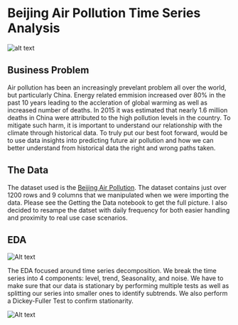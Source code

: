 # Beijing Air Pollution Time Series Analysis

![alt text](https://post.medicalnewstoday.com/wp-content/uploads/sites/3/2020/04/iStock-1180072881-1200x628.jpg.png)

## Business Problem

Air pollution has been an increasingly prevelant problem all over the world, but particularly China. Energy related emmision increased over 80% in the past 10 years leading to the accleration of global warming as well as increased number of deaths. In 2015 it was estimated that nearly 1.6 million deaths in China were attributed to the high pollution levels in the country. To mitigate such harm, it is important to understand our relationship with the climate through historical data. To truly put our best foot forward, would be to use data insights into predicting future air pollution and how we can better understand from historical data the right and wrong paths taken. 

## The Data
The dataset used is the [Beijing Air Pollution](https://archive.ics.uci.edu/ml/datasets/Beijing+Multi-Site+Air-Quality+Data). The dataset contains just over 1200 rows and 9 columns that we manipulated when we were importing the data. Please see the Getting the Data notebook to get the full picture. I also decided to resampe the datset with daily frequency for both easier handling and proximity to real use case scenarios.

## EDA
![Alt text](Time-series-Analysis-Air-Pollution/results/Trends.png) 

The EDA focused around time series decomposition. We break the time series into 4 components: level, trend, Seasonality, and noise. We have to make sure that our data is stationary by performing multiple tests as well as splitting our series into smaller ones to identify subtrends. We also perform a Dickey-Fuller Test to confirm stationarity.

![Alt text](Time-series-Analysis-Air-Pollution/results/pollution.png) 
